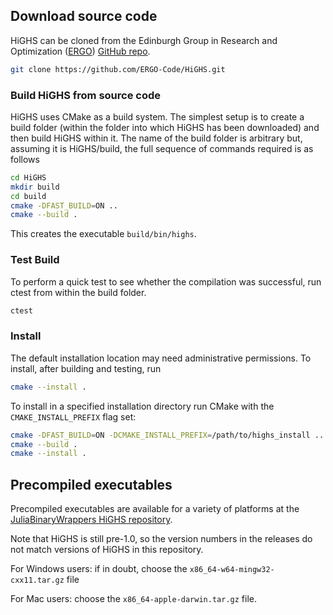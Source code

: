 ## Download source code

HiGHS can be cloned from the Edinburgh Group in Research and Optimization ([ERGO](https://www.maths.ed.ac.uk/ERGO/)) [GitHub repo](https://www.github.com/ERGO-COde/HiGHS).

``` bash
git clone https://github.com/ERGO-Code/HiGHS.git
```


### Build HiGHS from source code

HiGHS uses CMake as a build system. The simplest setup is to create a build folder (within the folder into which HiGHS has been downloaded) and then build HiGHS within it. The name of the build folder is arbitrary but, assuming it is HiGHS/build, the full sequence of commands required is as follows

``` bash
cd HiGHS
mkdir build
cd build
cmake -DFAST_BUILD=ON ..
cmake --build . 
```

This creates the executable `build/bin/highs`.

### Test Build

To perform a quick test to see whether the compilation was successful, run ctest from within the build folder.

``` bash
ctest 
```

### Install 

The default installation location may need administrative permissions. To install, after building and testing, run 

``` bash
cmake --install . 
```

To install in a specified installation directory run CMake with the `CMAKE_INSTALL_PREFIX` flag set: 

``` bash
cmake -DFAST_BUILD=ON -DCMAKE_INSTALL_PREFIX=/path/to/highs_install ..
cmake --build .
cmake --install . 
```

## Precompiled executables 
Precompiled executables are available for a variety of platforms at the [JuliaBinaryWrappers HiGHS repository](https://github.com/JuliaBinaryWrappers/HiGHS_jll.jl/releases).

Note that HiGHS is still pre-1.0, so the version numbers in the releases do not match versions of HiGHS in this repository.

For Windows users: if in doubt, choose the `x86_64-w64-mingw32-cxx11.tar.gz` file

For Mac users: choose the `x86_64-apple-darwin.tar.gz` file.